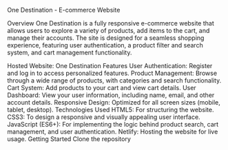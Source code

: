 One Destination - E-commerce Website

Overview
One Destination is a fully responsive e-commerce website that allows users to explore a variety of products, add items to the cart, and manage their accounts. The site is designed for a seamless shopping experience, featuring user authentication, a product filter and search system, and cart management functionality.

Hosted Website: One Destination
Features
User Authentication: Register and log in to access personalized features.
Product Management: Browse through a wide range of products, with categories and search functionality.
Cart System: Add products to your cart and view cart details.
User Dashboard: View your user information, including name, email, and other account details.
Responsive Design: Optimized for all screen sizes (mobile, tablet, desktop).
Technologies Used
HTML5: For structuring the website.
CSS3: To design a responsive and visually appealing user interface.
JavaScript (ES6+): For implementing the logic behind product search, cart management, and user authentication.
Netlify: Hosting the website for live usage.
Getting Started
Clone the repository
